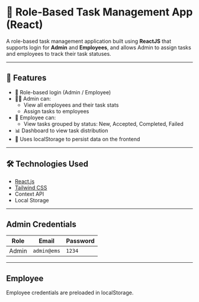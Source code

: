 # 📝 Role-Based Task Management App (React)

A role-based task management application built using **ReactJS** that supports login for **Admin** and **Employees**, and allows Admin to assign tasks and employees to track their task statuses.

---

## 🚀 Features

- 🔐 Role-based login (Admin / Employee)
- 👨‍💼 Admin can:
  - View all employees and their task stats
  - Assign tasks to employees
- 👷 Employee can:
  - View tasks grouped by status: New, Accepted, Completed, Failed
- 📊 Dashboard to view task distribution
- 💾 Uses localStorage to persist data on the frontend

---

## 🛠️ Technologies Used

- [React.js](https://reactjs.org/)
- [Tailwind CSS](https://tailwindcss.com/)
- Context API
- Local Storage

---

## Admin Credentials

| Role  | Email  | Password |
| ----- | ------ | -------- |
| Admin | `admin@ems` | `1234`    |

---

## Employee 

Employee credentials are preloaded in localStorage.
